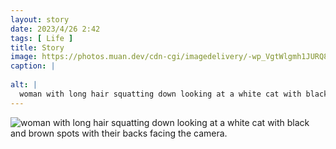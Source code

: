 ```yaml
---
layout: story
date: 2023/4/26 2:42
tags: [ Life ]
title: Story
image: https://photos.muan.dev/cdn-cgi/imagedelivery/-wp_VgtWlgmh1JURQ8t1mg/c201452e-2d20-49df-b0b2-1c570c030a00/public
caption: |
  
alt: |
  woman with long hair squatting down looking at a white cat with black and brown spots with their backs facing the camera.
---
```


![woman with long hair squatting down looking at a white cat with black and brown spots with their backs facing the camera.](https://photos.muan.dev/cdn-cgi/imagedelivery/-wp_VgtWlgmh1JURQ8t1mg/c201452e-2d20-49df-b0b2-1c570c030a00/public)


